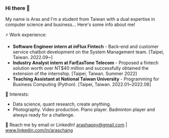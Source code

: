 ### Hi there 👋

My name is Aras and I'm a student from Taiwan with a dual expertise in computer science and business... Here's some info about me!

⚡ Work experience:

* **Software Engineer intern at inFlux Fintech** - Back-end and customer service chatbot development on the System Management team. [Taipei, Taiwan. 2022.09~]<br>
* **Industry Analyst intern at FarEasTone Telecom** - Proposed a fintech solution worth over NT$40 million and successfully obtained the extension of the internship. [Taipei, Taiwan. Summer 2022]<br>
* **Teaching Assistant at National Taiwan University** - Programming for Business Computing (Python). [Taipei, Taiwan. 2022.01~2022.06]


🌱 Interests:

* Data science, quant research, create anything.<br>
* Photography. Video production. Piano player. Badminton player and always ready for a challenge.

💬 Reach me by email or LinkedIn! arashappy@gmail.com | www.linkedin.com/in/araschang
